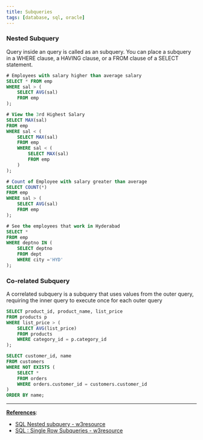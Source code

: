 ```yaml
---
title: Subqueries
tags: [database, sql, oracle]
---
```


### Nested Subquery

Query inside an query is called as an subquery. You can place a subquery in a WHERE clause, a HAVING clause, or a FROM clause of a SELECT statement.

````sql
# Employees with salary higher than average salary
SELECT * FROM emp 
WHERE sal > (
	SELECT AVG(sal) 
	FROM emp
);

# View the 3rd Highest Salary
SELECT MAX(sal) 
FROM emp 
WHERE sal < (
	SELECT MAX(sal) 
	FROM emp 
	WHERE sal < (
		SELECT MAX(sal) 
		FROM emp
	)
);

# Count of Employee with salary greater than average
SELECT COUNT(*) 
FROM emp 
WHERE sal > (
	SELECT AVG(sal) 
	FROM emp
);

# See the employees that work in Hyderabad
SELECT * 
FROM emp 
WHERE deptno IN (
	SELECT deptno 
	FROM dept 
	WHERE city ='HYD'
);
````

### Co-related Subquery

A correlated subquery is a subquery that uses values from the outer query, requiring the inner query to execute once for each outer query

````sql
SELECT product_id, product_name, list_price 
FROM products p 
WHERE list_price > (
	SELECT AVG(list_price) 
	FROM products 
	WHERE category_id = p.category_id
);

SELECT customer_id, name 
FROM customers 
WHERE NOT EXISTS (
	SELECT * 
	FROM orders 
	WHERE orders.customer_id = customers.customer_id 
) 
ORDER BY name;
````

---

**<u>References</u>**:

* [SQL Nested subquery - w3resource](https://www.w3resource.com/sql/subqueries/nested-subqueries.php)
* [SQL : Single Row Subqueries - w3resource](https://www.w3resource.com/sql/subqueries/single-row-subqueries.php)